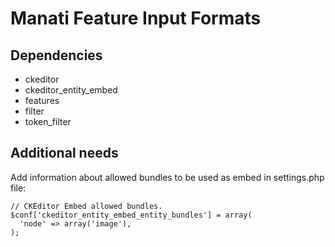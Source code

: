 # Manati Feature Input Formats

## Dependencies
 - ckeditor
 - ckeditor_entity_embed
 - features
 - filter
 - token_filter

## Additional needs
Add information about allowed bundles to be used as embed in settings.php file:
```
// CKEditor Embed allowed bundles.
$conf['ckeditor_entity_embed_entity_bundles'] = array(
  'node' => array('image'),
);
```
